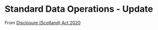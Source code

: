 # Standard Data Operations - Update

From [Disclosure (Scotland) Act 2020](https://www.legislation.gov.uk/asp/2020/13/contents/enacted)

```

```